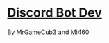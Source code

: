 # [Discord Bot Dev][web]

By [MrGameCub3][mgc] and [Mi460][mi460]

[web]: https://mrgamecub3.github.io/
[mgc]: https://github.com/mrgamecub3
[mi460]: https://mi460.dev/
